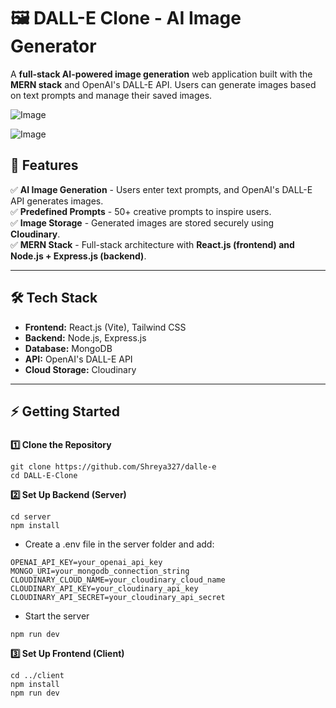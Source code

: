 # 🖼️ DALL-E Clone - AI Image Generator  

A **full-stack AI-powered image generation** web application built with the **MERN stack** and OpenAI's DALL-E API. Users can generate images based on text prompts and manage their saved images.  

![Image](https://github.com/user-attachments/assets/fe412de3-ec52-4c1d-b145-ba5743ea3a6f)

![Image](https://github.com/user-attachments/assets/66854675-1c79-473a-b54e-185ee8886f52)

## 🚀 Features  

✅ **AI Image Generation** - Users enter text prompts, and OpenAI's DALL-E API generates images.  
✅ **Predefined Prompts** - 50+ creative prompts to inspire users.  
✅ **Image Storage** - Generated images are stored securely using **Cloudinary**.  
✅ **MERN Stack** - Full-stack architecture with **React.js (frontend) and Node.js + Express.js (backend)**.  

---

## 🛠️ Tech Stack  

- **Frontend:** React.js (Vite), Tailwind CSS  
- **Backend:** Node.js, Express.js  
- **Database:** MongoDB  
- **API:** OpenAI's DALL-E API  
- **Cloud Storage:** Cloudinary  

---
## ⚡ Getting Started  

### 
**1️⃣ Clone the Repository**  

```
git clone https://github.com/Shreya327/dalle-e
cd DALL-E-Clone
```

**2️⃣ Set Up Backend (Server)**

```
cd server
npm install
```

- Create a .env file in the server folder and add:
```
OPENAI_API_KEY=your_openai_api_key
MONGO_URI=your_mongodb_connection_string
CLOUDINARY_CLOUD_NAME=your_cloudinary_cloud_name
CLOUDINARY_API_KEY=your_cloudinary_api_key
CLOUDINARY_API_SECRET=your_cloudinary_api_secret
```

- Start the server
```
npm run dev
```

**3️⃣ Set Up Frontend (Client)**

```
cd ../client
npm install
npm run dev
```

